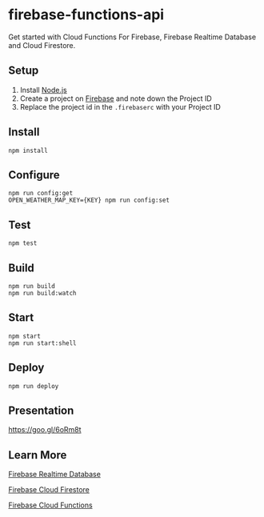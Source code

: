 # firebase-functions-api

Get started with Cloud Functions For Firebase, Firebase Realtime Database and Cloud Firestore.

## Setup
1. Install [Node.js](https://nodejs.org/en/download/)
2. Create a project on [Firebase](https://console.firebase.google.com/) and note down the Project ID
3. Replace the project id in the `.firebaserc` with your Project ID

## Install
```
npm install
```

## Configure
```
npm run config:get
OPEN_WEATHER_MAP_KEY={KEY} npm run config:set
```

## Test
```
npm test
```

## Build
```
npm run build
npm run build:watch
```

## Start
```
npm start
npm run start:shell
```

## Deploy
```
npm run deploy
```

## Presentation
https://goo.gl/6oRm8t

## Learn More

[Firebase Realtime Database](https://firebase.google.com/docs/database/)

[Firebase Cloud Firestore](https://firebase.google.com/docs/firestore/)

[Firebase Cloud Functions](https://firebase.google.com/docs/functions/)
